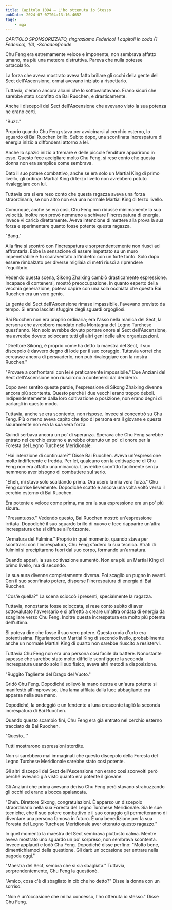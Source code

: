 ```yaml
---
title: Capitolo 1094 – L'ho ottenuta io Stesso
pubDate: 2024-07-07T04:13:16.465Z
tags:
    - mga
---
```



<em>CAPITOLO SPONSORIZZATO, ringraziamo Federico!
1 capitoli in coda (1 Federico), 1/3,
-Schadenfreude</em>


Chu Feng era estremamente veloce e imponente, non sembrava affatto umano, ma più una meteora distruttiva. Pareva che nulla potesse ostacolarlo.


La forza che aveva mostrato aveva fatto brillare gli occhi della gente del Sect dell'Ascensione, ormai avevano iniziato a rispettarlo.


Tuttavia, c'erano ancora alcuni che lo sottovalutavano. Erano sicuri che sarebbe stato sconfitto da Bai Ruochen, e drasticamente.


Anche i discepoli del Sect dell'Ascensione che avevano visto la sua potenza ne erano certi.


"Buzz."


Proprio quando Chu Feng stava per avvicinarsi al cerchio esterno, lo sguardo di Bai Ruochen brillò. Subito dopo, una sconfinata increspatura di energia iniziò a diffondersi attorno a lei.


Anche lo spazio iniziò a tremare e delle piccole fenditure apparirono in esso. Questo fece accigliare molto Chu Feng, si rese conto che questa donna non era semplice come sembrava.


Dato il suo potere combattivo, anche se era solo un Martial King di primo livello, gli ordinari Martial King di terzo livello non avrebbero potuto rivaleggiare con lui.


Tuttavia ora si era reso conto che questa ragazza aveva una forza straordinaria, se non altro non era una normale Martial King di terzo livello.


Comunque, anche se era così, Chu Feng non ridusse minimamente la sua velocità. Inoltre non provò nemmeno a schivare l'increspatura di energia, invece vi caricò direttamente. Aveva intenzione di mettere alla prova la sua forza e sperimentare quanto fosse potente questa ragazza.


"Bang."


Alla fine si scontrò con l'increspatura e sorprendentemente non riuscì ad affrontarla. Ebbe la sensazione di essere impattato su un muro impenetrabile e fu scaraventato all'indietro con un forte tonfo. Solo dopo essere rimbalzato per diverse migliaia di metri riuscì a riprendere l'equilibrio.


Vedendo questa scena, Sikong Zhaixing cambiò drasticamente espressione. Incapace di contenersi, mostrò preoccupazione. In quanto esperto della vecchia generazione, poteva capire con una sola occhiata che questa Bai Ruochen era un vero genio.


La gente del Sect dell'Ascensione rimase impassibile, l'avevano previsto da tempo. Si erano lasciati sfuggire degli sguardi orgogliosi.


Bai Ruochen non era proprio ordinaria; era l'asso nella manica del Sect, la persona che avrebbero mandato nella Montagna del Legno Turchese quest'anno. Non solo avrebbe dovuto portare onore al Sect dell'Ascensione, ma avrebbe dovuto scioccare tutti gli altri geni delle altre organizzazioni.


"Direttore Sikong, è proprio come ha detto la maestra del Sect, il suo discepolo è davvero degno di lode per il suo coraggio. Tuttavia vorrei che cercasse ancora di persuaderlo, non può rivaleggiare con la nostra Ruochen."


"Provare a confrontarsi con lei è praticamente impossibile." Due Anziani del Sect dell'Ascensione non riuscirono a contenersi dal deriderlo.


Dopo aver sentito queste parole, l'espressione di Sikong Zhaixing divenne ancora più scontenta. Questo perché i due vecchi erano troppo deboli. Indipendentemente dalla loro coltivazione o posizione, non erano degni di parlargli in questo modo.


Tuttavia, anche se era scontento, non rispose. Invece si concentrò su Chu Feng. Più o meno aveva capito che tipo di persona era il giovane e questa sicuramente non era la sua vera forza.


Quindi serbava ancora un po' di speranza. Sperava che Chu Feng sarebbe entrato nel cerchio esterno e avrebbe ottenuto un po' di onore per la Foresta del Legno Turchese Meridionale.


"Hai intenzione di continuare?" Disse Bai Ruochen. Aveva un'espressione molto indifferente e fredda. Per lei, qualcuno con la coltivazione di Chu Feng non era affatto una minaccia. L'avrebbe sconfitto facilmente senza nemmeno aver bisogno di combattere sul serio.


"Eheh, mi stavo solo scaldando prima. Ora userò la mia vera forza." Chu Feng sorrise lievemente. Dopodiché scattò e ancora una volta voltò verso il cerchio esterno di Bai Ruochen.


Era potente e veloce come prima, ma ora la sua espressione era un po' più sicura.


"Presuntuoso." Vedendo questo, Bai Ruochen mostrò un'espressione irritata. Dopodiché il suo sguardo brillò di nuovo e fece riapparire un'altra increspatura che si diffuse all'orizzonte.


"Armatura del Fulmine." Proprio in quel momento, quando stava per scontrarsi con l'increspatura, Chu Feng sfoderò la sua tecnica. Strati di fulmini si precipitarono fuori dal suo corpo, formando un'armatura.


Quando apparì, la sua coltivazione aumentò. Non era più un Martial King di primo livello, ma di secondo.


La sua aura divenne completamente diversa. Poi scagliò un pugno in avanti. Con il suo sconfinato potere, disperse l'increspatura di energia di Bai Ruochen.


"Cos'è quella?" La scena scioccò i presenti, specialmente la ragazza.


Tuttavia, nonostante fosse scioccata, si rese conto subito di aver sottovalutato l'avversario e si affrettò a creare un'altra ondata di energia da scagliare verso Chu Feng. Inoltre questa increspatura era molto più potente dell'ultima.


Si poteva dire che fosse il suo vero potere. Questa onda d'urto era potentissima. Figuriamoci un Martial King di secondo livello, probabilmente anche un normale Martial King di quarto non sarebbe riuscito a resistervi.


Tuttavia Chu Feng non era una persona così facile da battere. Nonostante sapesse che sarebbe stato molto difficile sconfiggere la seconda increspatura usando solo il suo fisico, aveva altri metodi a disposizione.


"Ruggito Tagliente del Drago del Vuoto."


Gridò Chu Feng. Dopodiché sollevò la mano destra e un'aura potente si manifestò all'improvviso. Una lama affilata dalla luce abbagliante era apparsa nella sua mano.


Dopodiché, la ondeggiò e un fendente a luna crescente tagliò la seconda increspatura di Bai Ruochen.


Quando questo scambio finì, Chu Feng era già entrato nel cerchio esterno tracciato da Bai Ruochen.


"Questo..."


Tutti mostrarono espressioni stordite.


Non si sarebbero mai immaginati che questo discepolo della Foresta del Legno Turchese Meridionale sarebbe stato così potente.


Gli altri discepoli del Sect dell'Ascensione non erano così sconvolti però perché avevano già visto quanto era potente il giovane.


Gli Anziani che prima avevano deriso Chu Feng però stavano strabuzzando gli occhi ed erano a bocca spalancata.


"Eheh. Direttore Sikong, congratulazioni. È apparso un discepolo straordinario nella sua Foresta del Legno Turchese Meridionale. Sia le sue tecniche, che il suo potere combattivo e il suo coraggio gli permetteranno di diventare una persona famosa in futuro. È una benedizione per la sua Foresta del Legno Turchese Meridionale aver ottenuto questo ragazzo."


In quel momento la maestra del Sect sembrava piuttosto calma. Mentre aveva mostrato uno sguardo un po' sorpreso, non sembrava scontenta. Invece applaudì e lodò Chu Feng. Dopodiché disse perfino: "Molto bene, dimentichiamoci della questione. Gli darò un'occasione per entrare nella pagoda oggi."


"Maestra del Sect, sembra che si sia sbagliata." Tuttavia, sorprendentemente, Chu Feng la questionò.


"Amico, cosa c'è di sbagliato in ciò che ho detto?" Disse la donna con un sorriso.


"Non è un'occasione che mi ha concesso, l'ho ottenuta io stesso." Disse Chu Feng.
                                


                                



